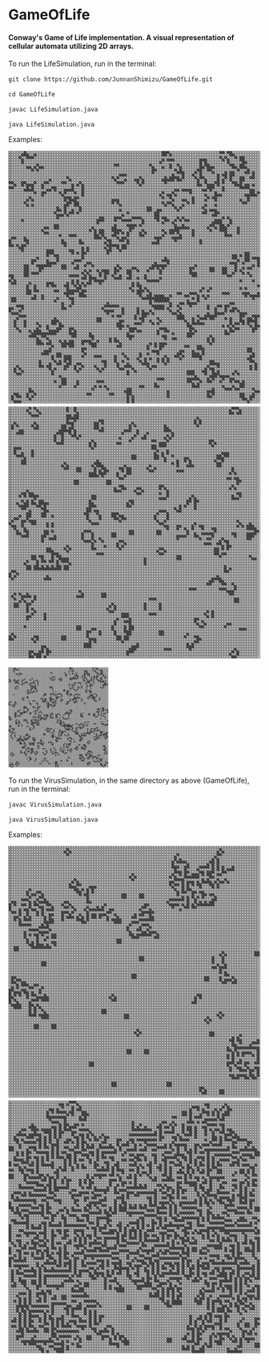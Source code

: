 # GameOfLife
#### Conway's Game of Life implementation. A visual representation of cellular automata utilizing 2D arrays. 

To run the LifeSimulation, run in the terminal:
```
git clone https://github.com/JunnanShimizu/GameOfLife.git
```
```
cd GameOfLife
```
```
javac LifeSimulation.java
```
```
java LifeSimulation.java
```

Examples:

![](life_simulation_1.png)
![](life_simulation_2.png)

<img src="life_simulation_1.png" width="200" height="200" />

To run the VirusSimulation, in the same directory as above (GameOfLife), run in the terminal: 
```
javac VirusSimulation.java
```
```
java VirusSimulation.java
```

Examples:

![](virus_simulation_1.png)
![](virus_simulation_2.png)
